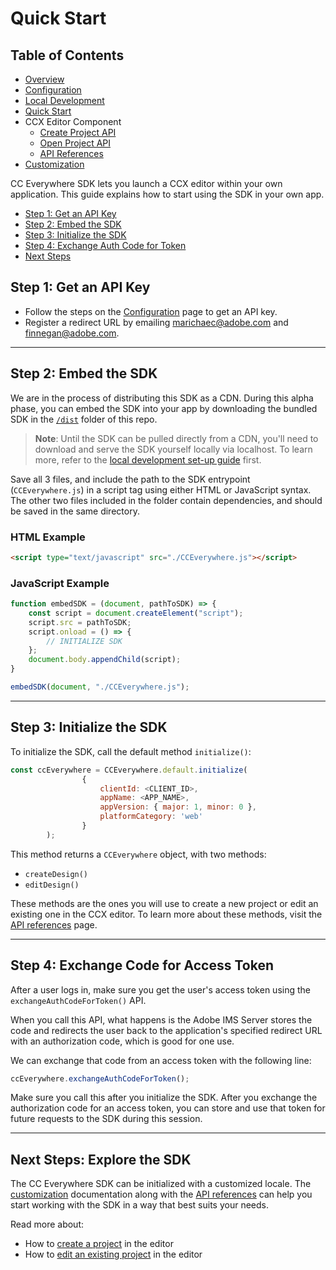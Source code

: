 # Quick Start

## Table of Contents

* [Overview](../README.md)
* [Configuration](configuration.md)
* [Local Development](local_dev.md)
* [Quick Start](quickstart.md)
* CCX Editor Component
  * [Create Project API](create_project.md)
  * [Open Project API](edit_project.md)
  * [API References](api_ref.md)
* [Customization](customization.md)

CC Everywhere SDK lets you launch a CCX editor within your own application. This guide explains how to start using the SDK in your own app.

* [Step 1: Get an API Key](#step-1-get-an-api-key)
* [Step 2: Embed the SDK](#step-2-embed-the-sdk)
* [Step 3: Initialize the SDK](#step-3-initialize-the-sdk)
* [Step 4: Exchange Auth Code for Token](#step-4-exchange-code-for-access-token)
* [Next Steps](#next-steps-explore-the-sdk)

## Step 1: Get an API Key

* Follow the steps on the [Configuration](configuration.md) page to get an API key.
* Register a redirect URL by emailing marichaec@adobe.com and finnegan@adobe.com.

---

## Step 2: Embed the SDK

We are in the process of distributing this SDK as a CDN. During this alpha phase, you can embed the SDK into your app by downloading the bundled SDK in the [`/dist`](../dist/CCEverywhere.js) folder of this repo.

> **Note**: Until the SDK can be pulled directly from a CDN, you'll need to download and serve the SDK yourself locally via localhost. To learn more, refer to the [local development set-up guide](local_dev.md) first.

Save all 3 files, and include the path to the SDK entrypoint (`CCEverywhere.js`) in a script tag using either HTML or JavaScript syntax. The other two files included in the folder contain dependencies, and should be saved in the same directory.

### HTML Example

```html
<script type="text/javascript" src="./CCEverywhere.js"></script>
```

### JavaScript Example

```js
function embedSDK = (document, pathToSDK) => {
    const script = document.createElement("script");
    script.src = pathToSDK;
    script.onload = () => {
        // INITIALIZE SDK 
    };
    document.body.appendChild(script);
}

embedSDK(document, "./CCEverywhere.js");
```

---

## Step 3: Initialize the SDK

To initialize the SDK, call the default method `initialize()`:

```js
const ccEverywhere = CCEverywhere.default.initialize(
                {
                    clientId: <CLIENT_ID>,
                    appName: <APP_NAME>,
                    appVersion: { major: 1, minor: 0 },
                    platformCategory: 'web'
                }
        );
```

This method returns a `CCEverywhere` object, with two methods:

* `createDesign()`
* `editDesign()`

These methods are the ones you will use to create a new project or edit an existing one in the CCX editor. To learn more about these methods, visit the [API references](api_ref.md) page.

---

## Step 4: Exchange Code for Access Token

After a user logs in, make sure you get the user's access token using the `exchangeAuthCodeForToken()` API.

When you call this API, what happens is the Adobe IMS Server stores the code and redirects the user back to the application's specified redirect URL with an authorization code, which is good for one use.

We can exchange that code from an access token with the following line:

```js
ccEverywhere.exchangeAuthCodeForToken();
```

Make sure you call this after you initialize the SDK. After you exchange the authorization code for an access token, you can store and use that token for future requests to the SDK during this session.

---

## Next Steps: Explore the SDK

The CC Everywhere SDK can be initialized with a customized locale. The [customization](customization.md) documentation along with the [API references](api_ref.md) can help you start working with the SDK in a way that best suits your needs.

Read more about:

* How to [create a project](create_project.md) in the editor
* How to [edit an existing project](edit_project.md) in the editor
